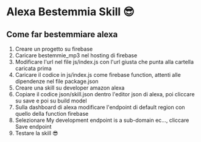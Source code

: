 # Alexa Bestemmia Skill :sunglasses:

## Come far bestemmiare alexa

1. Creare un progetto su firebase
2. Caricare bestemmie_mp3 nel hosting di firebase
3. Modificare l'url nel file js/index.js con l'url giusta che punta alla cartella caricata prima
4. Caricare il codice in js/index.js come firebase function, attenti alle dipendenze nel file package.json
5. Creare una skill su developer amazon alexa
6. Copiare il codice json/skill.json dentro l'editor json di alexa, poi cliccare su save e poi su build model
7. Sulla dashboard di alexa modificare l'endpoint di default region con quello della function firebase 
8. Selezionare My development endpoint is a sub-domain ec..., cliccare Save endpoint
11. Testare la skill :sunglasses:
